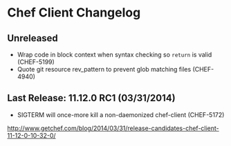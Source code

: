 # Chef Client Changelog

## Unreleased
* Wrap code in block context when syntax checking so `return` is valid
  (CHEF-5199)
* Quote git resource rev\_pattern to prevent glob matching files (CHEF-4940)

## Last Release: 11.12.0 RC1 (03/31/2014)
* SIGTERM will once-more kill a non-daemonized chef-client (CHEF-5172)

http://www.getchef.com/blog/2014/03/31/release-candidates-chef-client-11-12-0-10-32-0/
